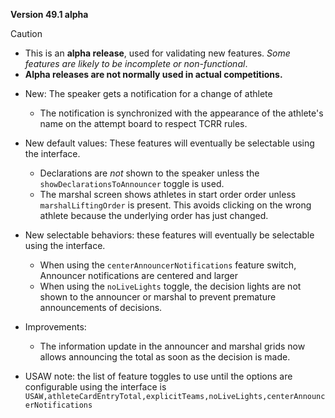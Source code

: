 **Version 49.1 alpha**

> [!CAUTION]
>
> - This is an **alpha release**, used for validating new features.  *Some features are likely to be incomplete or non-functional*.  
> - **Alpha releases are not normally used in actual competitions.**

- New: The speaker gets a notification for a change of athlete
  - The notification is synchronized with the appearance of the athlete's name on the attempt board to respect TCRR rules.

- New default values:  These features will eventually be selectable using the interface.
  - Declarations are *not* shown to the speaker unless the `showDeclarationsToAnnouncer` toggle is used.
  - The marshal screen shows athletes in start order order unless `marshalLiftingOrder` is present.  This avoids clicking on the wrong athlete because the underlying order has just changed.

- New selectable behaviors: these features will eventually be selectable using the interface.
  - When using the `centerAnnouncerNotifications` feature switch, Announcer notifications are centered and larger
  - When using the `noLiveLights` toggle, the decision lights are not shown to the announcer or marshal to prevent premature announcements of decisions.
- Improvements:
  - The information update in the announcer and marshal grids now allows announcing the total as soon as the decision is made.
- USAW note: the list of feature toggles to use until the options are configurable using the interface is
  `USAW,athleteCardEntryTotal,explicitTeams,noLiveLights,centerAnnouncerNotifications`

